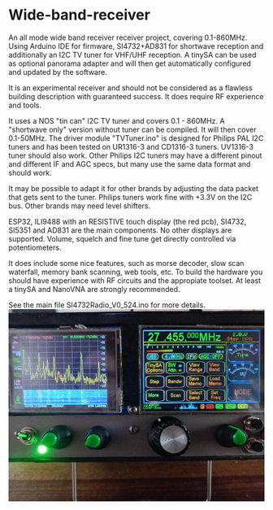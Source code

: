 # Wide-band-receiver
An all mode wide band receiver receiver project, covering 0.1-860MHz. Using Arduino IDE for firmware, SI4732+AD831 for shortwave reception and additionally an I2C TV tuner for VHF/UHF reception.
A tinySA can be used as optional panorama adapter and will then get automatically configured and updated by the software.     
 
It is an experimental receiver and should not be considered as a flawless building description with guaranteed success. 
It does require RF experience and tools.

It uses a NOS "tin can" I2C TV tuner and covers 0.1 - 860MHz. A "shortwave only" version without tuner can be compiled. It will then cover 0.1-50MHz.
The driver module "TVTuner.ino" is designed for Philips PAL I2C tuners and has been tested on UR1316-3 and CD1316-3 tuners. UV1316-3 tuner should also work.
Other Philips I2C tuners may have a different pinout and different IF and AGC specs, but many use the same data format and should work.

It may be possible to adapt it for other brands by adjusting the data packet that gets sent to the tuner. 
Philips tuners work fine with +3.3V on the I2C bus. Other brands may need level shifters.

ESP32, ILI9488 with an RESISTIVE touch display (the red pcb), SI4732, SI5351 and AD831 are the main components. No other displays are supported.
Volume, squelch and fine tune get directly controlled via potentiometers.

It does include some nice features, such as morse decoder, slow scan waterfall, memory bank scanning, web tools, etc.
To build the hardware you should have experience with RF circuits and the appropiate toolset. At least a tinySA and NanoVNA are strongly recommended. 

See the main file SI4732Radio_V0_524.ino for more details.
![Alt text](pics/1.jpg)
